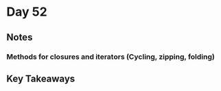# Day 52

## Notes

### Methods for closures and iterators (Cycling, zipping, folding)

## Key Takeaways
